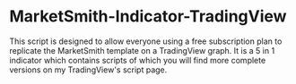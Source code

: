 # MarketSmith-Indicator-TradingView
This script is designed to allow everyone using a free subscription plan to replicate the MarketSmith template on a TradingView graph. It is a 5 in 1 indicator which contains scripts of which you will find more complete versions on my TradingView's script page.
